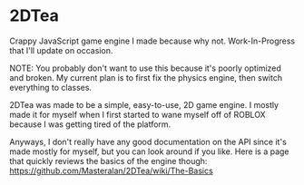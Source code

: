 # 2DTea
Crappy JavaScript game engine I made because why not.
Work-In-Progress that I'll update on occasion.

NOTE: You probably don't want to use this because it's poorly optimized and broken. My current plan is to first fix the physics engine, then switch everything to classes.

2DTea was made to be a simple, easy-to-use, 2D game engine.
I mostly made it for myself when I first started to wane myself off of ROBLOX because I was getting tired of the platform.

Anyways, I don't really have any good documentation on the API since it's made mostly for myself, but you can look around if you like.
Here is a page that quickly reviews the basics of the engine though: https://github.com/Masteralan/2DTea/wiki/The-Basics

